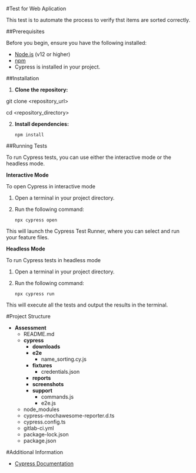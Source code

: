 #Test for Web Aplication 


This test is to automate the process to verify thst items are sorted correctly.


##Prerequisites


Before you begin, ensure you have the following installed:


- [Node.js](https://nodejs.org/) (v12 or higher)
- [npm](https://www.npmjs.com/)
- Cypress is installed in your project.


##Installation


1. **Clone the repository:**

  git clone <repository_url>
  
  cd <repository_directory>

2. **Install dependencies:**

   `npm install`

##Running Tests  


To run Cypress tests, you can use either the interactive mode or the headless mode.

 **Interactive Mode**

To open Cypress in interactive mode
1. Open a terminal in your project directory.
2. Run the following command:

   `npx cypress open`

This will launch the Cypress Test Runner, where you can select and run your feature files.


 **Headless Mode**

To run Cypress tests in headless mode
1. Open a terminal in your project directory.
2. Run the following command:
    
    `npx cypress run`

This will execute all the tests and output the results in the terminal.

#Project Structure

- __Assessment__
   - README.md
   - __cypress__
     - __downloads__
     - __e2e__
       - name_sorting.cy.js
     - __fixtures__
       - credentials.json
     - __reports__ 
     - __screenshots__
     - __support__
       - commands.js
       - e2e.js
   - node_modules 
   - cypress-mochawesome-reporter.d.ts  
   - cypress.config.ts
   - gitlab-ci.yml
   - package-lock.json
   - package.json
  
#Additional Information
- [Cypress Documentation](https://docs.cypress.io/)










